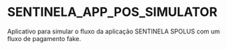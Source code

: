 # SENTINELA_APP_POS_SIMULATOR

Aplicativo para simular o fluxo da aplicação SENTINELA SPOLUS com um fluxo de pagamento fake.
